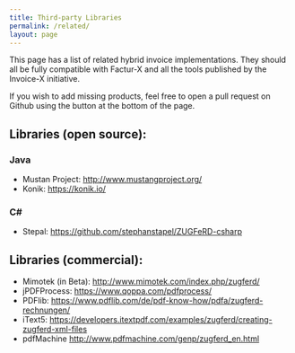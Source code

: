 ```yaml
---
title: Third-party Libraries
permalink: /related/
layout: page
---
```


This page has a list of related hybrid invoice implementations. They should all be fully compatible with Factur-X and all the tools published by the Invoice-X initiative.

If you wish to add missing products, feel free to open a pull request on Github using the button at the bottom of the page.

## Libraries (open source):

### Java
- Mustan Project: http://www.mustangproject.org/
- Konik: https://konik.io/

### C#
- Stepal: https://github.com/stephanstapel/ZUGFeRD-csharp

## Libraries (commercial):
- Mimotek (in Beta): http://www.mimotek.com/index.php/zugferd/
- jPDFProcess: https://www.qoppa.com/pdfprocess/
- PDFlib: https://www.pdflib.com/de/pdf-know-how/pdfa/zugferd-rechnungen/
- iText5: https://developers.itextpdf.com/examples/zugferd/creating-zugferd-xml-files
- pdfMachine http://www.pdfmachine.com/genp/zugferd_en.html